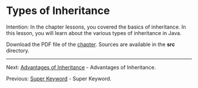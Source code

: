 # Types of Inheritance

Intention: In the chapter lessons, you covered the basics of inheritance. In this lesson, you will learn about 
the various types of inheritance in Java.

Download the PDF file of the [chapter](chapter_14.pdf). Sources are available in the <b>src</b> directory. 


<hr>

Next: [Advantages of Inheritance](chapter_15.md "Advantages of Inheritance") - Advantages of Inheritance.

Previous: [Super Keyword](chapter_13.md "Super Keyword") - Super Keyword.